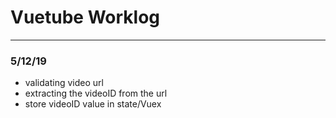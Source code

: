 # Vuetube Worklog

---

### 5/12/19
- validating video url
- extracting the videoID from the url
- store videoID value in state/Vuex
